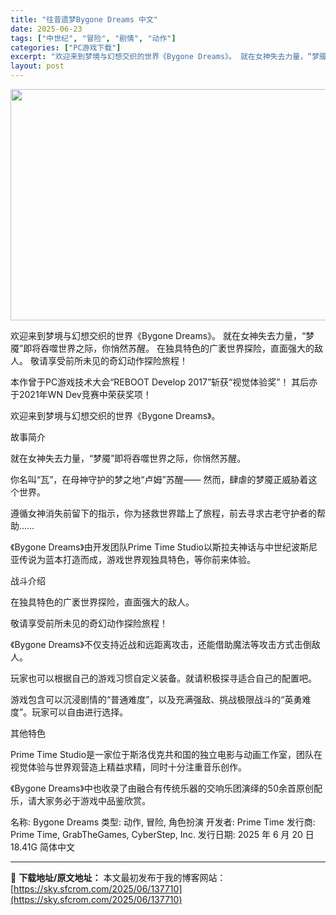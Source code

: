 ```yaml
---
title: "往昔遗梦Bygone Dreams 中文"
date: 2025-06-23
tags: ["中世纪", "冒险", "剧情", "动作"]
categories: ["PC游戏下载"]
excerpt: "欢迎来到梦境与幻想交织的世界《Bygone Dreams》。 就在女神失去力量，“梦魇”即将吞噬世界之际，你悄然苏醒。 在独具特色的广袤世界探险，直面强大的敌人。 敬请享受前所未见的奇幻动作探险旅程！ 本作曾于PC游戏技术大会“REBOOT Develop 2017”斩获“视觉体验奖”！ 其后亦于2&hellip;"
layout: post
---
```


<img class="aligncenter size-full wp-image-137711" src="https://sky.sfcrom.com/wp-content/uploads/2025/06/2025062312121534.webp" alt="" width="660" height="370" />

欢迎来到梦境与幻想交织的世界《Bygone Dreams》。 就在女神失去力量，“梦魇”即将吞噬世界之际，你悄然苏醒。 在独具特色的广袤世界探险，直面强大的敌人。 敬请享受前所未见的奇幻动作探险旅程！

本作曾于PC游戏技术大会“REBOOT Develop 2017”斩获“视觉体验奖”！
其后亦于2021年WN Dev竞赛中荣获奖项！

欢迎来到梦境与幻想交织的世界《Bygone Dreams》。

故事简介

就在女神失去力量，“梦魇”即将吞噬世界之际，你悄然苏醒。

你名叫“瓦”，在母神守护的梦之地“卢姆”苏醒――
然而，肆虐的梦魇正威胁着这个世界。

遵循女神消失前留下的指示，你为拯救世界踏上了旅程，前去寻求古老守护者的帮助……

《Bygone Dreams》由开发团队Prime Time Studio以斯拉夫神话与中世纪波斯尼亚传说为蓝本打造而成，游戏世界观独具特色，等你前来体验。

战斗介绍

在独具特色的广袤世界探险，直面强大的敌人。

敬请享受前所未见的奇幻动作探险旅程！

《Bygone Dreams》不仅支持近战和远距离攻击，还能借助魔法等攻击方式击倒敌人。

玩家也可以根据自己的游戏习惯自定义装备。就请积极探寻适合自己的配置吧。

游戏包含可以沉浸剧情的“普通难度”，以及充满强敌、挑战极限战斗的“英勇难度”。玩家可以自由进行选择。

其他特色

Prime Time Studio是一家位于斯洛伐克共和国的独立电影与动画工作室，团队在视觉体验与世界观营造上精益求精，同时十分注重音乐创作。

《Bygone Dreams》中也收录了由融合有传统乐器的交响乐团演绎的50余首原创配乐，请大家务必于游戏中品鉴欣赏。

名称: Bygone Dreams
类型: 动作, 冒险, 角色扮演
开发者: Prime Time
发行商: Prime Time, GrabTheGames, CyberStep, Inc.
发行日期: 2025 年 6 月 20 日
18.41G
简体中文

---
📖 **下载地址/原文地址：** 本文最初发布于我的博客网站：[https://sky.sfcrom.com/2025/06/137710](https://sky.sfcrom.com/2025/06/137710)
